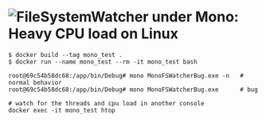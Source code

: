 # ![FileSystemWatcher under Mono: Heavy CPU load on Linux](https://stackoverflow.com/questions/62321603/filesystemwatcher-under-mono-heavy-cpu-load-on-linux)

```
$ docker build --tag mono_test .
$ docker run --name mono_test --rm -it mono_test bash

root@69c54b58dc68:/app/bin/Debug# mono MonoFSWatcherBug.exe -n   # normal behavior
root@69c54b58dc68:/app/bin/Debug# mono MonoFSWatcherBug.exe      # bug

# watch for the threads and cpu load in another console
docker exec -it mono_test htop
```
